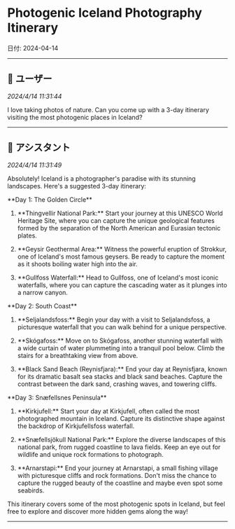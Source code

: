 # Photogenic Iceland Photography Itinerary

日付: 2024-04-14

---

## 👤 ユーザー
*2024/4/14 11:31:44*

I love taking photos of nature. Can you come up with a 3-day itinerary visiting the most photogenic places in Iceland?

---

## 🤖 アシスタント
*2024/4/14 11:31:49*

Absolutely! Iceland is a photographer's paradise with its stunning landscapes. Here's a suggested 3-day itinerary:

\*\*Day 1: The Golden Circle\*\*

1. \*\*Thingvellir National Park:\*\* Start your journey at this UNESCO World Heritage Site, where you can capture the unique geological features formed by the separation of the North American and Eurasian tectonic plates.

2. \*\*Geysir Geothermal Area:\*\* Witness the powerful eruption of Strokkur, one of Iceland's most famous geysers. Be ready to capture the moment as it shoots boiling water high into the air.

3. \*\*Gullfoss Waterfall:\*\* Head to Gullfoss, one of Iceland's most iconic waterfalls, where you can capture the cascading water as it plunges into a narrow canyon.

\*\*Day 2: South Coast\*\*

1. \*\*Seljalandsfoss:\*\* Begin your day with a visit to Seljalandsfoss, a picturesque waterfall that you can walk behind for a unique perspective.

2. \*\*Skógafoss:\*\* Move on to Skógafoss, another stunning waterfall with a wide curtain of water plummeting into a tranquil pool below. Climb the stairs for a breathtaking view from above.

3. \*\*Black Sand Beach (Reynisfjara):\*\* End your day at Reynisfjara, known for its dramatic basalt sea stacks and black sand beaches. Capture the contrast between the dark sand, crashing waves, and towering cliffs.

\*\*Day 3: Snæfellsnes Peninsula\*\*

1. \*\*Kirkjufell:\*\* Start your day at Kirkjufell, often called the most photographed mountain in Iceland. Capture its distinctive shape against the backdrop of Kirkjufellsfoss waterfall.

2. \*\*Snæfellsjökull National Park:\*\* Explore the diverse landscapes of this national park, from rugged coastline to lava fields. Keep an eye out for wildlife and unique rock formations to photograph.

3. \*\*Arnarstapi:\*\* End your journey at Arnarstapi, a small fishing village with picturesque cliffs and rock formations. Don't miss the chance to capture the rugged beauty of the coastline and maybe even spot some seabirds.

This itinerary covers some of the most photogenic spots in Iceland, but feel free to explore and discover more hidden gems along the way!

---

